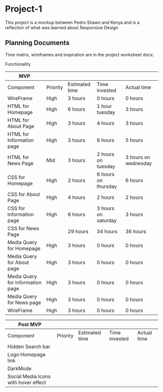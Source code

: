 # Project-1
This project is a mockup between Pedro Shawn and Kenya and is a reflection of what was learned about Responsive Design

## Planning Documents

Time matrix, wireframes and inspiration are in the project worksheet docx:


Functionality

  MVP            |          |                |               |             |
|---------------------|----------|----------------|---------------|-------------|
| Component           | Priority | Estimated time | Time invested | Actual time |
| WireFrame              | High     | 3 hours        | 0 hours       | 0 hours     |
| HTML for Homepage | High | 6 hours  | 1 hour tuesday      | 3 hours              |
| HTML for About Page     | High | 3 hours  | 4 hours             | 3 hours              |
| HTML for Information page         | High | 3 hours  | 6 hours             | 5 hours              |
| HTML for News Page | Mid  | 3 hours  | 2 hours on tuesday  | 3 hours on wednesday |
| CSS for Homepage       | High | 2 hours  | 6 hours on thursday | 6 hours              |
| CSS for About Page      | High | 4 hours  | 2 hours             | 2 hours              |
| CSS for Information page       | High | 6 hours  | 3 hours on saturday | 3 hours              |
| CSS for News Page                |      | 29 hours | 34 hours            | 36 hours             |
| Media Query for Homepage            | High     | 3 hours        | 0 hours       | 0 hours     |
| Media Query for About page         | High     | 3 hours        | 0 hours       | 0 hours     |
| Media Query for Information page        | High     | 3 hours        | 0 hours       | 0 hours     |
| Media Query for News page           | High     | 3 hours        | 0 hours       | 0 hours     |
| WireFrame              | High     | 3 hours        | 0 hours       | 0 hours     |








 Post MVP            |          |                |               |             |
|---------------------|----------|----------------|---------------|-------------|
| Component           | Priority | Estimated time | Time invested | Actual time |
| Hidden Search bar   |          |                |               |             |
| Logo Homepage link  |          |                |               |             |
| DarkMode            |          |                |               |             |
| Social Media Icons with hover effect  |         |               |             |     |

